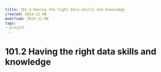 ```yaml
---
title: 101.2 Having the right data skills and knowledge
created: 2024-11-08
modified: 2024-11-08
tags: 
- project
---
```

# 101.2 Having the right data skills and knowledge
